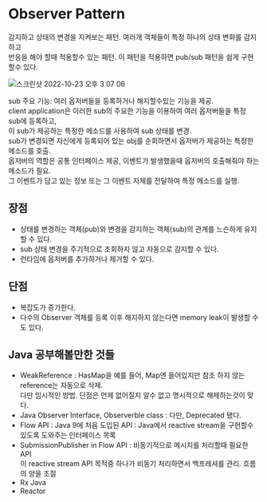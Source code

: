 # Observer Pattern

감지하고 상태의 변경을 지켜보는 패턴. 여러개 객체들이 특정 하나의 상태 변화를 감지하고  
반응을 해야 할때 적용할수 있는 패턴. 이 패턴을 적용하면 pub/sub 패턴을 쉽게 구현할수 있다.

![스크린샷 2022-10-23 오후 3 07 06](https://user-images.githubusercontent.com/37957608/197376837-74b1312d-bd3d-43f4-8eb1-fbe3364f66c3.png)

sub 주요 기능: 여러 옵저버들을 등록하거나 해지할수있는 기능을 제공.  
client application은 이러한 sub의 주요한 기능을 이용하여 여러 옵저버들을 특정 sub에 등록하고,  
이 sub가 제공하는 특정한 메소드를 사용하여 sub 상태를 변경.  
sub가 변경되면 자신에게 등록되어 있는 obj를 순회하면서 옵저버가 제공하는 특정한 메소드를 호출.  
옵저버의 역할은 공통 인터페이스 제공, 이벤트가 발생했을때 옵저버의 호출해줘야 하는 메소드가 필요.  
그 이벤트가 담고 있는 정보 또는 그 이벤트 자체를 전달하여 특정 메소드를 실행.  

## 장점
- 상태를 변경하는 객체(pub)와 변경을 감지하는 객체(sub)의 관계를 느슨하게 유지할 수 있다.
- sub 상태 변경을 주기적으로 조회하지 않고 자동으로 감지할 수 있다.
- 런타임에 옵저버를 추가하거나 제거할 수 있다.

## 단점
- 복잡도가 증가한다.
- 다수의 Observer 객체를 등록 이후 해지하지 않는다면 memory leak이 발생할 수도 있다.

## Java 공부해볼만한 것들
- WeakReference : HasMap을 예를 들어, Map엔 들어있지만 참조 하지 않는 reference는 자동으로 삭제.  
다만 임시적인 방법. 단점은 언제 없어질지 알수 없고 명시적으로 해제하는것이 맞다.
- Java Observer Interface, Observerble class : 다만, Deprecated 됐다.
- Flow API : Java 9에 처음 도입된 API : Java에서 reactive stream을 구현할수 있도록 도와주는 인터페이스 목록
- SubmissionPublisher in Flow API : 비동기적으로 메시지를 처리할때 필요한 API  
이 reactive stream API 목적중 하나가 비동기 처리하면서 백프레셔를 관리. 흐름의 양을 조절
- Rx Java
- Reactor